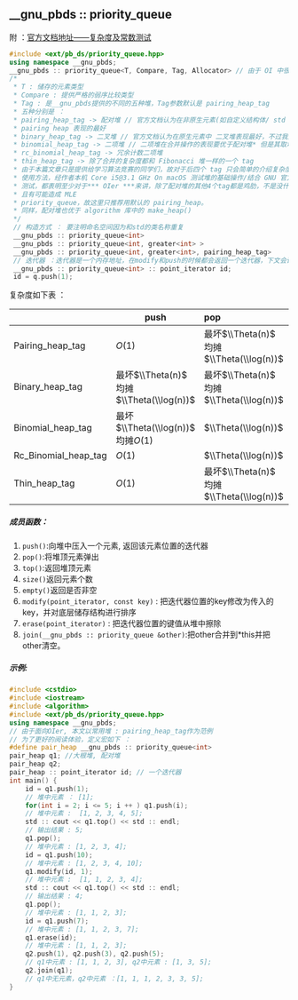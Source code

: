 ## \_\_gnu_pbds :: priority_queue

附 ：[官方文档地址——复杂度及常数测试](https://gcc.gnu.org/onlinedocs/libstdc++/ext/pb_ds/pq_performance_tests.html#std_mod1)

```cpp
#include <ext/pb_ds/priority_queue.hpp>
using namespace __gnu_pbds;
__gnu_pbds :: priority_queue<T, Compare, Tag, Allocator> // 由于 OI 中很少出现空间配置器，故这里不做讲解（其实是我也不知道是啥，逃
/*
 * T : 储存的元素类型
 * Compare : 提供严格的弱序比较类型
 * Tag : 是__gnu_pbds提供的不同的五种堆，Tag参数默认是 pairing_heap_tag
 * 五种分别是 ：
 * pairing_heap_tag -> 配对堆 // 官方文档认为在非原生元素(如自定义结构体/ std :: string / pair)中
 * pairing heap 表现的最好
 * binary_heap_tag -> 二叉堆 // 官方文档认为在原生元素中 二叉堆表现最好，不过我测试的表现并没有那么好
 * binomial_heap_tag -> 二项堆 // 二项堆在合并操作的表现要优于配对堆* 但是其取堆顶元素的
 * rc_binomial_heap_tag -> 冗余计数二项堆
 * thin_heap_tag -> 除了合并的复杂度都和 Fibonacci 堆一样的一个 tag
 * 由于本篇文章只是提供给学习算法竞赛的同学们，故对于后四个 tag 只会简单的介绍复杂度，第一个会介绍成员函数和
 * 使用方法，经作者本机 Core i5@3.1 GHz On macOS 测试堆的基础操作/结合 GNU 官方的复杂度测试/Dijkstra
 * 测试，都表明至少对于*** OIer ***来讲，除了配对堆的其他4个tag都是鸡肋，不是没什么用就是常数大到不如 std 的
 * 且有可能造成 MLE    
 * priority_queue，故这里只推荐用默认的 pairing_heap。
 * 同样，配对堆也优于 algorithm 库中的 make_heap()
 */
 // 构造方式 ： 要注明命名空间因为和std的类名称重复
 __gnu_pbds :: priority_queue<int>
 __gnu_pbds :: priority_queue<int, greater<int> >
 __gnu_pbds :: priority_queue<int, greater<int>, pairing_heap_tag>
 // 迭代器 ：迭代器是一个内存地址，在modify和push的时候都会返回一个迭代器，下文会详细的讲使用方法
 __gnu_pbds :: priority_queue<int> :: point_iterator id;
 id = q.push(1);
```

复杂度如下表 ：

|                      | push                                    | pop                                     | modify                                  | erase                                    | Join                |
| -------------------- | --------------------------------------- | :-------------------------------------- | --------------------------------------- | ---------------------------------------- | ------------------- |
| Pairing_heap_tag     | $O(1)$                                  | 最坏$\\Theta(n)$    均摊$\\Theta(\\log(n))$ | 最坏$\\Theta(n)$    均摊$\\Theta(\\log(n))$ | 最坏$\\Theta(n)$    均摊$\\Theta(\\log(n))$  | $O(1)$              |
| Binary_heap_tag      | 最坏$\\Theta(n)$    均摊$\\Theta(\\log(n))$ | 最坏$\\Theta(n)$    均摊$\\Theta(\\log(n))$ | $\\Theta(n)$                            | $\\Theta(n)$                             | $\\Theta(n)$        |
| Binomial_heap_tag    | 最坏$\\Theta(\\log(n))$   均摊$O(1)$        | $\\Theta(\\log(n))$                     | $\\Theta(\\log(n))$                     | $\\Theta(\\log(n))$                      | $\\Theta(\\log(n))$ |
| Rc_Binomial_heap_tag | $O(1)$                                  | $\\Theta(\\log(n))$                     | $\\Theta(\\log(n))$                     | $\\Theta(\\log(n))$                      | $\\Theta(\\log(n))$ |
| Thin_heap_tag        | $O(1)$                                  | 最坏$\\Theta(n)$    均摊$\\Theta(\\log(n))$ | 最坏$\\Theta(\\log(n))$   均摊$O(1)$        | 最坏$\\Theta(n)$    0均摊$\\Theta(\\log(n))$ | $\\Theta(n)$        |

##### 成员函数：

1.  `push()`:向堆中压入一个元素, 返回该元素位置的迭代器
2.  `pop()`:将堆顶元素弹出
3.  `top()`:返回堆顶元素
4.  `size()`返回元素个数
5.  `empty()`返回是否非空
6.  `modify(point_iterator, const key)` : 把迭代器位置的key修改为传入的key，并对底层储存结构进行排序
7.  `erase(point_iterator)` : 把迭代器位置的键值从堆中擦除
8.  `join(__gnu_pbds :: priority_queue &other)`:把other合并到\*this并把other清空。

##### 示例:

```cpp
#include <cstdio>
#include <iostream>
#include <algorithm>
#include <ext/pb_ds/priority_queue.hpp>
using namespace __gnu_pbds;
// 由于面向OIer, 本文以常用堆 : pairing_heap_tag作为范例
// 为了更好的阅读体验，定义宏如下 ：
#define pair_heap __gnu_pbds :: priority_queue<int>
pair_heap q1; //大根堆, 配对堆
pair_heap q2;
pair_heap :: point_iterator id; // 一个迭代器
int main() {
	id = q1.push(1); 
	// 堆中元素 ： [1];
	for(int i = 2; i <= 5; i ++ ) q1.push(i);
	// 堆中元素 :  [1, 2, 3, 4, 5];
	std :: cout << q1.top() << std :: endl;
	// 输出结果 : 5;
	q1.pop();
	// 堆中元素 : [1, 2, 3, 4];
	id = q1.push(10);
	// 堆中元素 : [1, 2, 3, 4, 10];
	q1.modify(id, 1);
	// 堆中元素 :  [1, 1, 2, 3, 4];
	std :: cout << q1.top() << std :: endl;
	// 输出结果 : 4;
	q1.pop();
	// 堆中元素 : [1, 1, 2, 3];
	id = q1.push(7);
	// 堆中元素 : [1, 1, 2, 3, 7];
	q1.erase(id);
	// 堆中元素 : [1, 1, 2, 3];
	q2.push(1), q2.push(3), q2.push(5);
	// q1中元素 : [1, 1, 2, 3], q2中元素 : [1, 3, 5];
	q2.join(q1);
	// q1中无元素，q2中元素 ：[1, 1, 1, 2, 3, 3, 5];
}
```
